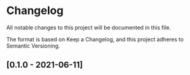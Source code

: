 # Changelog

All notable changes to this project will be documented in this file.

The format is based on Keep a Changelog, and this project adheres to Semantic Versioning.

## [0.1.0 - 2021-06-11]
